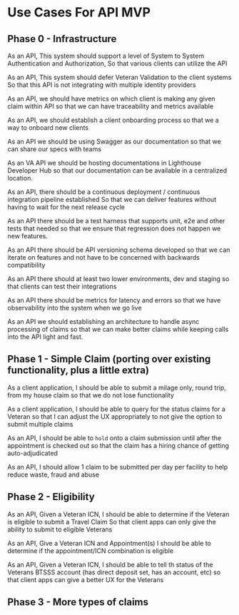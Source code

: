 # Use Cases For API MVP 

<!-- TODO:

- [ ] analytics for phase 1
- [ ] use cases for phase 2
- [ ] analytics for phase 2
- [ ] proof read
- [ ] send over
 -->

## Phase 0 - Infrastructure

As an API, 
This system should support a level of System to System Authentication and Authorization, 
So that various clients can utilize the API 

As an API, 
This system should defer Veteran Validation to the client systems
So that this API is not integrating with multiple identity providers  

As an API, 
we should have metrics on which client is making any given claim within API
so that we can have traceability and metrics available 

As an API, 
we should establish a client onboarding process
so that we a way to onboard new clients

As an API
we should be using Swagger as our documentation
so that we can share our specs with teams 

As an VA API
we should be hosting documentations in Lighthouse Developer Hub
so that our documentation can be available in a centralized location.

As an API, 
there should be a continuous deployment / continuous integration pipeline established
So that we can deliver features without having to wait for the next release cycle

As an API
there should be a test harness that supports unit, e2e and other tests that needed
so that we ensure that regression does not happen we new features. 

As an API
there should be API versioning schema developed
so that we can iterate on features and not have to be concerned with backwards compatibility

As an API
there should at least two lower environments, dev and staging
so that clients can test their integrations

As an API
there should be metrics for latency and errors
so that we have observability into the system when we go live

As an API
we should establishing an architecture to handle async processing of claims
so that we can make better claims while keeping calls into the API light and fast. 

## Phase 1 - Simple Claim (porting over existing functionality, plus a little extra)

As a client application, 
I should be able to submit a milage only, round trip, from my house claim
so that we do not lose functionality 

As a client application, 
I should be able to query for the status claims for a Veteran
so that I can adjust the UX appropriately to not give the option to submit multiple claims

As an API, 
I should be able to `hold` onto a claim submission until after the appointment is checked out
so that the claim has a hiring chance of getting auto-adjudicated 

As an API, 
I should allow 1 claim to be submitted per day per facility
to help reduce waste, fraud and abuse


## Phase 2 - Eligibility

As an API, 
Given a Veteran ICN,
I should be able to determine if the Veteran is eligible to submit a Travel Claim
So that client apps can only give the ability to submit to eligible Veterans 

As an API, 
Give a Veteran ICN and Appointment(s)
I should be able to determine if the appointment/ICN combination is eligible

As an API, 
Given a Veteran ICN, 
I should be able to tell th status of the Veterans BTSSS account (has direct deposit set, has an account, etc)
so that client apps can give a better UX for the Veterans


## Phase 3 - More types of claims
